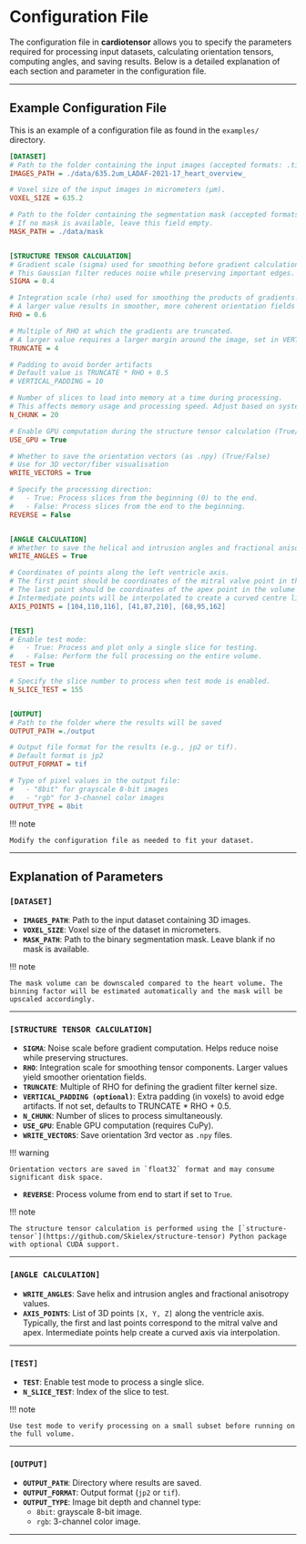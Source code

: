 
# Configuration File

The configuration file in **cardiotensor** allows you to specify the parameters required for processing input datasets, calculating orientation tensors, computing angles, and saving results. Below is a detailed explanation of each section and parameter in the configuration file.

---

## Example Configuration File

This is an example of a configuration file as found in the `examples/` directory.

```ini
[DATASET]
# Path to the folder containing the input images (accepted formats: .tif, .jp2, .mhd)
IMAGES_PATH = ./data/635.2um_LADAF-2021-17_heart_overview_

# Voxel size of the input images in micrometers (µm).
VOXEL_SIZE = 635.2

# Path to the folder containing the segmentation mask (accepted formats: .tif or .jp2)
# If no mask is available, leave this field empty.
MASK_PATH = ./data/mask


[STRUCTURE TENSOR CALCULATION]
# Gradient scale (sigma) used for smoothing before gradient calculation.
# This Gaussian filter reduces noise while preserving important edges.
SIGMA = 0.4

# Integration scale (rho) used for smoothing the products of gradients.
# A larger value results in smoother, more coherent orientation fields by integrating over a larger neighborhood.
RHO = 0.6

# Multiple of RHO at which the gradients are truncated.
# A larger value requires a larger margin around the image, set in VERTICAL_PADDING.
TRUNCATE = 4

# Padding to avoid border artifacts
# Default value is TRUNCATE * RHO + 0.5
# VERTICAL_PADDING = 10

# Number of slices to load into memory at a time during processing.
# This affects memory usage and processing speed. Adjust based on system capacity.
N_CHUNK = 20

# Enable GPU computation during the structure tensor calculation (True/False)
USE_GPU = True

# Whether to save the orientation vectors (as .npy) (True/False)
# Use for 3D vector/fiber visualisation
WRITE_VECTORS = True

# Specify the processing direction:
#   - True: Process slices from the beginning (0) to the end.
#   - False: Process slices from the end to the beginning.
REVERSE = False


[ANGLE CALCULATION]
# Whether to save the helical and intrusion angles and fractional anisotropy (True/False)
WRITE_ANGLES = True

# Coordinates of points along the left ventricle axis.
# The first point should be coordinates of the mitral valve point in the volume ([X, Y, Z])
# The last point should be coordinates of the apex point in the volume ([X, Y, Z])
# Intermediate points will be interpolated to create a curved centre line.
AXIS_POINTS = [104,110,116], [41,87,210], [68,95,162]


[TEST]
# Enable test mode:
#   - True: Process and plot only a single slice for testing.
#   - False: Perform the full processing on the entire volume.
TEST = True

# Specify the slice number to process when test mode is enabled.
N_SLICE_TEST = 155


[OUTPUT]
# Path to the folder where the results will be saved
OUTPUT_PATH =./output

# Output file format for the results (e.g., jp2 or tif).
# Default format is jp2
OUTPUT_FORMAT = tif

# Type of pixel values in the output file:
#   - "8bit" for grayscale 8-bit images
#   - "rgb" for 3-channel color images
OUTPUT_TYPE = 8bit
```

!!! note

    Modify the configuration file as needed to fit your dataset.

---

## Explanation of Parameters

### `[DATASET]`
- **`IMAGES_PATH`**: Path to the input dataset containing 3D images.
- **`VOXEL_SIZE`**: Voxel size of the dataset in micrometers.
- **`MASK_PATH`**: Path to the binary segmentation mask. Leave blank if no mask is available.

!!! note

    The mask volume can be downscaled compared to the heart volume. The binning factor will be estimated automatically and the mask will be upscaled accordingly.

---

### `[STRUCTURE TENSOR CALCULATION]`
- **`SIGMA`**: Noise scale before gradient computation. Helps reduce noise while preserving structures.
- **`RHO`**: Integration scale for smoothing tensor components. Larger values yield smoother orientation fields.
- **`TRUNCATE`**: Multiple of RHO for defining the gradient filter kernel size.
- **`VERTICAL_PADDING (optional)`**: Extra padding (in voxels) to avoid edge artifacts. If not set, defaults to TRUNCATE * RHO + 0.5.
- **`N_CHUNK`**: Number of slices to process simultaneously.
- **`USE_GPU`**: Enable GPU computation (requires CuPy).
- **`WRITE_VECTORS`**: Save orientation 3rd vector as `.npy` files.

!!! warning

    Orientation vectors are saved in `float32` format and may consume significant disk space.

- **`REVERSE`**: Process volume from end to start if set to `True`.

!!! note

    The structure tensor calculation is performed using the [`structure-tensor`](https://github.com/Skielex/structure-tensor) Python package with optional CUDA support.

---

### `[ANGLE CALCULATION]`
- **`WRITE_ANGLES`**: Save helix and intrusion angles and fractional anisotropy values.
- **`AXIS_POINTS`**: List of 3D points `[X, Y, Z]` along the ventricle axis. Typically, the first and last points correspond to the mitral valve and apex. Intermediate points help create a curved axis via interpolation.

---

### `[TEST]`
- **`TEST`**: Enable test mode to process a single slice.
- **`N_SLICE_TEST`**: Index of the slice to test.

!!! note

    Use test mode to verify processing on a small subset before running on the full volume.

---

### `[OUTPUT]`
- **`OUTPUT_PATH`**: Directory where results are saved.
- **`OUTPUT_FORMAT`**: Output format (`jp2` or `tif`).
- **`OUTPUT_TYPE`**: Image bit depth and channel type:
    - `8bit`: grayscale 8-bit image.
    - `rgb`: 3-channel color image.

---

